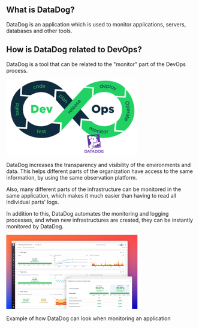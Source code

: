 
## What is DataDog? 

DataDog is an application which is used to monitor applications, servers, databases and other tools. 

## How is DataDog related to DevOps? 

DataDog is a tool that can be related to the "monitor" part of the DevOps process.

<img src="https://github.com/andrebrogard/katacoda-scenarios/blob/main/datadog-tutorial/devops_process.png?raw=true" alt="Devops_Process" width="350px" />


DataDog increases the transparency and visibility of the environments and data. This helps different parts of the organization have access to the same information, by using the same observation platform. 

Also, many different parts of the infrastructure can be monitored in the same application, which makes it much easier than having to read all individual parts' logs. 

In addition to this, DataDog automates the monitoring and logging processes, and when new infrastructures are created, they can be instantly monitored by DataDog. 

<img src="https://github.com/andrebrogard/katacoda-scenarios/blob/main/datadog-tutorial/example.jpeg?raw=true" alt="Example" width="350px" />


Example of how DataDog can look when monitoring an application
